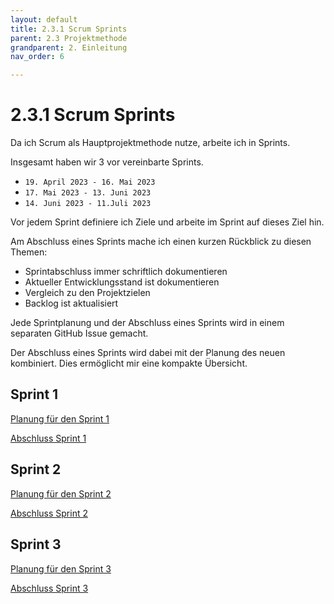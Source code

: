```yaml
---
layout: default
title: 2.3.1 Scrum Sprints
parent: 2.3 Projektmethode
grandparent: 2. Einleitung
nav_order: 6

---
```


# 2.3.1 Scrum Sprints

Da ich Scrum als Hauptprojektmethode nutze, arbeite ich in Sprints.

Insgesamt haben wir 3 vor vereinbarte Sprints.

* `19. April 2023 - 16. Mai 2023`
* `17. Mai 2023 - 13. Juni 2023` 
* `14. Juni 2023 - 11.Juli 2023`

Vor jedem Sprint definiere ich Ziele und arbeite im Sprint auf dieses Ziel hin.

Am Abschluss eines Sprints mache ich einen kurzen Rückblick zu diesen Themen:

* Sprintabschluss immer schriftlich dokumentieren
* Aktueller Entwicklungsstand ist dokumentieren
* Vergleich zu den Projektzielen
* Backlog ist aktualisiert

Jede Sprintplanung und der Abschluss eines Sprints wird in einem separaten GitHub Issue gemacht.

Der Abschluss eines Sprints wird dabei mit der Planung des neuen kombiniert. Dies ermöglicht mir eine kompakte Übersicht.

## Sprint 1

[Planung für den Sprint 1](https://github.com/Euthal02/SemArb1-AWS_Certificate_DNS_Sinkhole/issues/21)

[Abschluss Sprint 1](https://github.com/Euthal02/SemArb1-AWS_Certificate_DNS_Sinkhole/issues/28)

## Sprint 2

[Planung für den Sprint 2](https://github.com/Euthal02/SemArb1-AWS_Certificate_DNS_Sinkhole/issues/28)

[Abschluss Sprint 2](https://github.com/Euthal02/SemArb1-AWS_Certificate_DNS_Sinkhole/issues/29)

## Sprint 3

[Planung für den Sprint 3](https://github.com/Euthal02/SemArb1-AWS_Certificate_DNS_Sinkhole/issues/29)

[Abschluss Sprint 3](https://github.com/Euthal02/SemArb1-AWS_Certificate_DNS_Sinkhole/issues/30)
